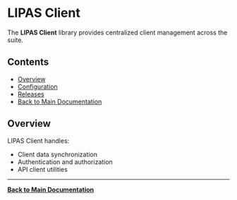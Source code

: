 # LIPAS Client

The **LIPAS Client** library provides centralized client management across the suite.

## Contents

- [Overview](#overview)
- [Configuration](./Configuration/LIPAS-Client.Configuration.md)
- [Releases](./Releases/LIPAS-Client.Release.md)
- [Back to Main Documentation](../README.md)

## Overview

LIPAS Client handles:

- Client data synchronization
- Authentication and authorization
- API client utilities

---

**[Back to Main Documentation](../README.md)**
